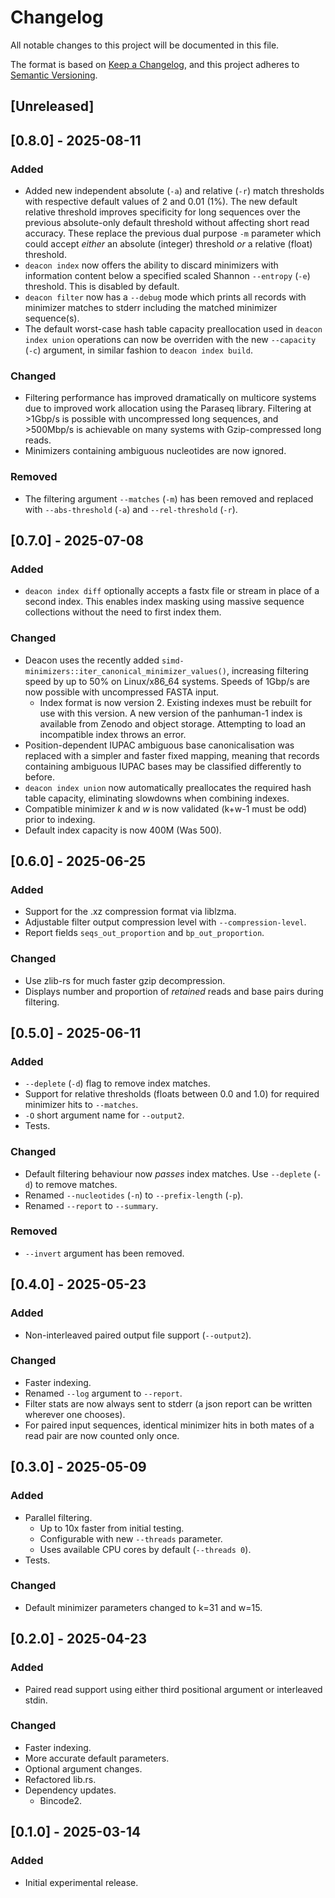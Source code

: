# Changelog

All notable changes to this project will be documented in this file.

The format is based on [Keep a Changelog](https://keepachangelog.com/en/1.1.0/),
and this project adheres to [Semantic Versioning](https://semver.org/spec/v2.0.0.html).

## [Unreleased]

## [0.8.0] - 2025-08-11

### Added

- Added new independent absolute (`-a`) and relative (`-r`) match thresholds with respective default values of 2 and 0.01 (1%). The new default relative threshold improves specificity for long sequences over the previous absolute-only default threshold without affecting short read accuracy. These replace the previous dual purpose `-m` parameter which could accept _either_ an absolute (integer) threshold _or_ a relative (float) threshold. 
- `deacon index` now offers the ability to discard minimizers with information content below a specified scaled Shannon `--entropy` (`-e`) threshold. This is disabled by default.
- `deacon filter` now has a `--debug` mode which prints all records with minimizer matches to stderr including the matched minimizer sequence(s).
- The default worst-case hash table capacity preallocation used in `deacon index union` operations can now be overriden with the new `--capacity` (`-c`) argument, in similar fashion to `deacon index build`. 

### Changed

- Filtering performance has improved dramatically on multicore systems due to improved work allocation using the Paraseq library. Filtering at >1Gbp/s is possible with uncompressed long sequences, and >500Mbp/s is achievable on many systems with Gzip-compressed long reads.
- Minimizers containing ambiguous nucleotides are now ignored.

### Removed

- The filtering argument `--matches` (`-m`) has been removed and replaced with `--abs-threshold` (`-a`) and `--rel-threshold` (`-r`).




## [0.7.0] - 2025-07-08

### Added
- `deacon index diff` optionally accepts a fastx file or stream in place of a second index. This enables index masking using massive sequence collections without the need to first index them.

### Changed
- Deacon uses the recently added `simd-minimizers::iter_canonical_minimizer_values()`, increasing filtering speed by up to 50% on Linux/x86_64 systems. Speeds of 1Gbp/s are now possible with uncompressed FASTA input.
  - Index format is now version 2. Existing indexes must be rebuilt for use with this version. A new version of the panhuman-1 index is available from Zenodo and object storage. Attempting to load an incompatible index throws an error.
- Position-dependent IUPAC ambiguous base canonicalisation was replaced with a simpler and faster fixed mapping, meaning that records containing ambiguous IUPAC bases may be classified differently to before.
- `deacon index union` now automatically preallocates the required hash table capacity, eliminating slowdowns when combining indexes.
- Compatible minimizer _k_ and _w_ is now validated (k+w-1 must be odd) prior to indexing.
- Default index capacity is now 400M (Was 500).


## [0.6.0] - 2025-06-25

### Added

- Support for the .xz compression format via liblzma.
- Adjustable filter output compression level with `--compression-level`.
- Report fields `seqs_out_proportion` and `bp_out_proportion`.

### Changed

- Use zlib-rs for much faster gzip decompression.
- Displays number and proportion of _retained_ reads and base pairs during filtering.

## [0.5.0] - 2025-06-11

### Added

- `--deplete` (`-d`) flag to remove index matches.
- Support for relative thresholds (floats between 0.0 and 1.0) for required minimizer hits to `--matches`.
- `-O` short argument name for `--output2`.
- Tests.

### Changed

- Default filtering behaviour now _passes_ index matches. Use `--deplete` (`-d`) to remove matches.
- Renamed `--nucleotides` (`-n`) to `--prefix-length` (`-p`).
- Renamed `--report` to `--summary`.

### Removed

- `--invert` argument has been removed.

## [0.4.0] - 2025-05-23

### Added

- Non-interleaved paired output file support (`--output2`).

### Changed

- Faster indexing.
- Renamed `--log` argument to `--report`.
- Filter stats are now always sent to stderr (a json report can be written wherever one chooses).
- For paired input sequences, identical minimizer hits in both mates of a read pair are now counted only once.

## [0.3.0] - 2025-05-09

### Added

- Parallel filtering.
  - Up to 10x faster from initial testing.
  - Configurable with new `--threads` parameter.
  - Uses available CPU cores by default (`--threads 0`).
- Tests.

### Changed

- Default minimizer parameters changed to k=31 and w=15.

## [0.2.0] - 2025-04-23

### Added

- Paired read support using either third positional argument or interleaved stdin.

### Changed

- Faster indexing.
- More accurate default parameters.
- Optional argument changes.
- Refactored lib.rs.
- Dependency updates.
  - Bincode2.

## [0.1.0] - 2025-03-14

### Added

- Initial experimental release.
